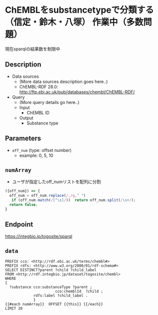 # ChEMBLをsubstancetypeで分類する（信定・鈴木・八塚） 作業中（多数問題）
現在sparqlの結果数を制限中

## Description

- Data sources
    - (More data sources description goes here..)
    - ChEMBL-RDF 28.0: http://ftp.ebi.ac.uk/pub/databases/chembl/ChEMBL-RDF/
- Query
    - (More query details go here..)
    -  Input
        - ChEMBL ID
    - Output
        - Substance type
## Parameters
* `off_num` (type: offset number)
  * example: 0, 5, 10
  
## `numArray`
- ユーザが指定したoff_numリストを配列に分割

```javascript
({off_num}) => {
  off_num = off_num.replace(/,/g," ")
   if (off_num.match(/[^\s]/))  return off_num.split(/\s+/);
  return false;
}
```
  
## Endpoint

https://integbio.jp/togosite/sparql

## `data`

```sparql
PREFIX cco: <http://rdf.ebi.ac.uk/terms/chembl#>
PREFIX rdfs: <http://www.w3.org/2000/01/rdf-schema#>
SELECT DISTINCT?parent ?child ?child_label
FROM <http://rdf.integbio.jp/dataset/togosite/chembl>
WHERE 
{
  ?substance cco:substanceType ?parent ;
                       cco:chemblId  ?child ;
             rdfs:label ?child_label .
             }
{{#each numArray}}  OFFSET {{this}} {{/each}}
LIMIT 20
```
